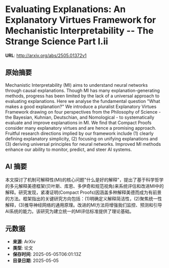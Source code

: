 # Evaluating Explanations: An Explanatory Virtues Framework for Mechanistic Interpretability -- The Strange Science Part I.ii

**URL**: http://arxiv.org/abs/2505.01372v1

## 原始摘要

Mechanistic Interpretability (MI) aims to understand neural networks through
causal explanations. Though MI has many explanation-generating methods,
progress has been limited by the lack of a universal approach to evaluating
explanations. Here we analyse the fundamental question "What makes a good
explanation?" We introduce a pluralist Explanatory Virtues Framework drawing on
four perspectives from the Philosophy of Science - the Bayesian, Kuhnian,
Deutschian, and Nomological - to systematically evaluate and improve
explanations in MI. We find that Compact Proofs consider many explanatory
virtues and are hence a promising approach. Fruitful research directions
implied by our framework include (1) clearly defining explanatory simplicity,
(2) focusing on unifying explanations and (3) deriving universal principles for
neural networks. Improved MI methods enhance our ability to monitor, predict,
and steer AI systems.


## AI 摘要

本文探讨了机制可解释性(MI)的核心问题"什么是好的解释"，提出了基于科学哲学的多元解释美德框架(贝叶斯、库恩、多伊奇和规范视角)来系统评估和改进MI中的解释。研究发现，紧凑证明(Compact Proofs)因涵盖多种解释美德而成为有前景的方法。框架指出的关键研究方向包括：(1)明确定义解释简洁性，(2)聚焦统一性解释，(3)推导神经网络的通用原理。改进的MI方法将增强我们监控、预测和引导AI系统的能力。该研究为建立统一的MI评估标准提供了理论基础。

## 元数据

- **来源**: ArXiv
- **类型**: 论文
- **保存时间**: 2025-05-05T06:01:13Z
- **目录日期**: 2025-05-05
